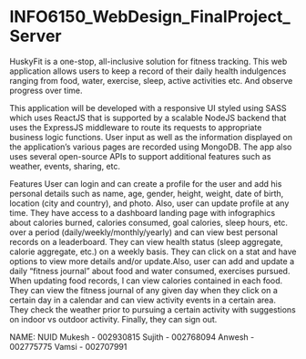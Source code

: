 # INFO6150_WebDesign_FinalProject_Server

HuskyFit is a one-stop, all-inclusive solution for fitness tracking. This web application allows users to keep a record of their daily health indulgences ranging from food, water, exercise, sleep, active activities etc. And observe progress over time.

This application will be developed with a responsive UI styled using SASS which uses ReactJS that is supported by a scalable NodeJS backend that uses the ExpressJS middleware to route its requests to appropriate business logic functions. User input as well as the information displayed on the application’s various pages are recorded using MongoDB. The app also uses several open-source APIs to support additional features such as weather, events, sharing, etc.

Features
User can login and can create a profile for the user and add his personal details such as name, age, gender, height, weight, date of birth, location (city and country), and photo. Also, user can update profile at any time.
They have access to a dashboard landing page with infographics about calories burned, calories consumed, goal calories, sleep hours, etc. over a period (daily/weekly/monthly/yearly) and can view best personal records on a leaderboard.
They can view health status (sleep aggregate, calorie aggregate, etc.) on a weekly basis.
They can click on a stat and have options to view more details and/or update.Also, user can add and update a daily “fitness journal” about food and water consumed, exercises pursued. When updating food records, I can view calories contained in each food.
They can view the fitness journal of any given day when they click on a certain day in a calendar and can view activity events in a certain area.
They check the weather prior to pursuing a certain activity with suggestions on indoor vs outdoor activity.
Finally, they can sign out.

NAME: NUID
Mukesh - 002930815
Sujith - 002768094
Anwesh - 002775775
Vamsi - 002707991
